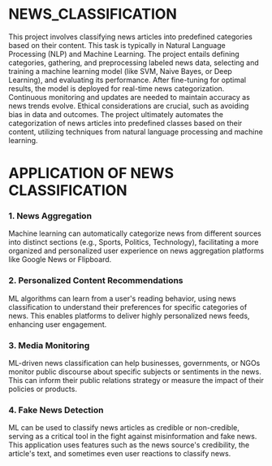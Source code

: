 # NEWS_CLASSIFICATION

This project involves classifying news articles into predefined categories based on their content. This task is typically in Natural Language Processing (NLP) and Machine Learning.
The project entails defining categories, gathering, and preprocessing labeled news data, selecting and training a machine learning model (like SVM, Naive Bayes, or Deep Learning), and evaluating its performance. After fine-tuning for optimal results, the model is deployed for real-time news categorization. Continuous monitoring and updates are needed to maintain accuracy as news trends evolve. Ethical considerations are crucial, such as avoiding bias in data and outcomes. The project ultimately automates the categorization of news articles into predefined classes based on their content, utilizing techniques from natural language processing and machine learning.

# APPLICATION OF NEWS CLASSIFICATION
<h3> 1. News Aggregation</h3>
Machine learning can automatically categorize news from different sources into distinct sections (e.g., Sports, Politics, Technology), facilitating a more organized and personalized user experience on news aggregation platforms like Google News or Flipboard.

<h3> 2. Personalized Content Recommendations</h3>
ML algorithms can learn from a user's reading behavior, using news classification to understand their preferences for specific categories of news. This enables platforms to deliver highly personalized news feeds, enhancing user engagement.

<h3> 3. Media Monitoring</h3>
ML-driven news classification can help businesses, governments, or NGOs monitor public discourse about specific subjects or sentiments in the news. This can inform their public relations strategy or measure the impact of their policies or products.

<h3> 4. Fake News Detection</h3>
ML can be used to classify news articles as credible or non-credible, serving as a critical tool in the fight against misinformation and fake news. This application uses features such as the news source's credibility, the article's text, and sometimes even user reactions to classify news.

